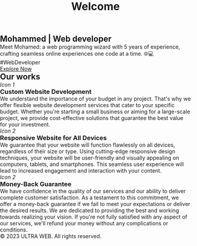 <html lang="en">
<head>
    <meta charset="UTF-8">
    <meta name="viewport" content="width=device-width, initial-scale=1.0">
    <title>Landing Page</title>
</head>
  <style>
    /* Reset some default styles for better consistency */
body, h1, h2, h3, p, ul, li {
    margin: 0;
    padding: 0;
}

body {
    font-family: Arial, sans-serif;
}

header {
    background-color: #333;
    color: #fff;
    text-align: center;
    padding: 20px;
}

.hero {
    background-image: url('hero-image.jpg'); /* Replace with your hero image */
    background-size: cover;
    height: 400px;
    display: flex;
    align-items: center;
    justify-content: center;
}

.hero-content {
    text-align: center;
}

h2 {
    font-size: 36px;
    margin-bottom: 20px;
}

p {
    font-size: 18px;
    margin-bottom: 20px;
}

.btn {
    display: inline-block;
    padding: 12px 24px;
    background-color: #007bff;
    color: #fff;
    text-decoration: none;
    border-radius: 5px;
}

.features {
    padding: 40px;
}

.features h2 {
    font-size: 30px;
    margin-bottom: 20px;
}

.feature {
    display: flex;
    flex-direction: column;
    align-items: center;
    margin-bottom: 30px;
}

.icon {
    font-size: 40px;
    margin-bottom: 10px;
}

footer {
    background-color: #333;
    color: #fff;
    text-align: center;
    padding: 10px;
}

/* Add responsive styles as needed */

  </style>
    <header>
        <h1>Welcome</h1>
    </header>
    <section class="hero">
        <div class="hero-content">
            <h2>Mohammed | Web developer </h2>
            <p>Meet Mohamed: a web programming wizard with 5 years of experience, crafting seamless online experiences one code at a time. 🌐💻 #WebDeveloper</p>
            <a href="front-end/fg3.HTML" class="btn">Explore Now</a>
        </div>
    </section>
    <section class="features">
        <h2>Our works</h2>
        <div class="feature">
            <i class="icon">Icon 1</i>
            <h3>Custom Website Development</h3>
            <p>We understand the importance of your budget in any project. That's why we offer flexible website development services that cater to your specific budget. Whether you're starting a small business or aiming for a large-scale project, we provide cost-effective solutions that guarantee the best value for your investment.</p>
        </div>
        <div class="feature">
            <i class="icon">Icon 2</i>
            <h3>Responsive Website for All Devices</h3>
            <p>We guarantee that your website will function flawlessly on all devices, regardless of their size or type. Using cutting-edge responsive design techniques, your website will be user-friendly and visually appealing on computers, tablets, and smartphones. This seamless user experience will lead to increased engagement and interaction with your content.</p>
        </div>
        <div class="feature">
            <i class="icon">Icon 2</i>
            <h3>Money-Back Guarantee</h3>
            <p>We have confidence in the quality of our services and our ability to deliver complete customer satisfaction. As a testament to this commitment, we offer a money-back guarantee if we fail to meet your expectations or deliver the desired results. We are dedicated to providing the best and working towards realizing your vision. If you're not fully satisfied with any aspect of our services, we'll refund your money without any complications or conditions.</p>
        </div>
        <!-- Add more features here -->
    </section>
    <footer>
        <p>&copy; 2023 ULTRA WEB. All rights reserved.</p>
    </footer>
</html>

